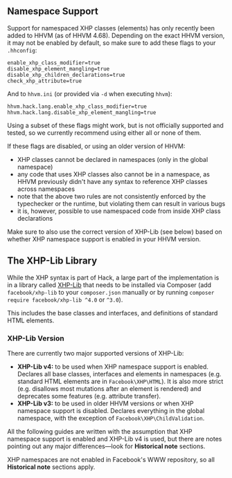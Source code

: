 ## Namespace Support

Support for namespaced XHP classes (elements) has only recently been added to
HHVM (as of HHVM 4.68). Depending on the exact HHVM version, it may not be
enabled by default, so make sure to add these flags to your `.hhconfig`:

```
enable_xhp_class_modifier=true
disable_xhp_element_mangling=true
disable_xhp_children_declarations=true
check_xhp_attribute=true
```

And to `hhvm.ini` (or provided via `-d` when executing `hhvm`):

```
hhvm.hack.lang.enable_xhp_class_modifier=true
hhvm.hack.lang.disable_xhp_element_mangling=true
```

Using a subset of these flags might work, but is not officially supported and
tested, so we currently recommend using either all or none of them.

If these flags are disabled, or using an older version of HHVM:

- XHP classes cannot be declared in namespaces (only in the global namespace)
- any code that uses XHP classes also cannot be in a namespace, as HHVM
  previously didn't have any syntax to reference XHP classes across namespaces
- note that the above two rules are not consistently enforced by the
  typechecker or the runtime, but violating them can result in various bugs
- it is, however, possible to use namespaced code from inside XHP class
  declarations

Make sure to also use the correct version of XHP-Lib (see below) based on
whether XHP namespace support is enabled in your HHVM version.

## The XHP-Lib Library

While the XHP syntax is part of Hack, a large part of the implementation is in a
library called [XHP-Lib](https://github.com/hhvm/xhp-lib/) that needs to be
installed via Composer (add `facebook/xhp-lib` to your `composer.json` manually
or by running `composer require facebook/xhp-lib ^4.0` or `^3.0`).

This includes the base classes and interfaces, and definitions of standard HTML elements.

### XHP-Lib Version

There are currently two major supported versions of XHP-Lib:

- **XHP-Lib v4:** to be used when XHP namespace support is enabled. Declares all
  base classes, interfaces and elements in namespaces (e.g. standard HTML
  elements are in `Facebook\XHP\HTML`). It is also more strict (e.g. disallows
  most mutations after an element is rendered) and deprecates some features
  (e.g. attribute transfer).
- **XHP-Lib v3:** to be used in older HHVM versions or when XHP namespace
  support is disabled. Declares everything in the global namespace, with the
  exception of `Facebook\XHP\ChildValidation`.

All the following guides are written with the assumption that XHP namespace
support is enabled and XHP-Lib v4 is used, but there are notes pointing out any
major differences&mdash;look for **Historical note** sections.

<span class="fbOnly fbIcon">XHP namespaces are not enabled in Facebook's WWW
repository, so all **Historical note** sections apply.</span>
